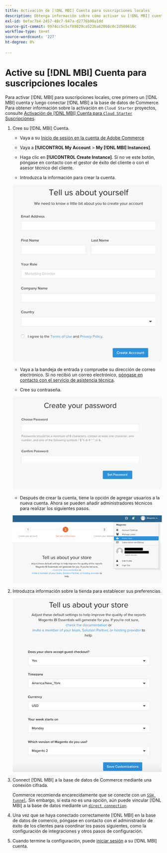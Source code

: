 ```yaml
---
title: Activación de [!DNL MBI] Cuenta para suscripciones locales
description: Obtenga información sobre cómo activar su [!DNL MBI] cuenta para suscripciones locales.
exl-id: 0efac7b4-2457-48c7-947a-d2776b90a1dd
source-git-commit: 9974cc5c5cf89829ca522ba620b8c0c2d509610c
workflow-type: tm+mt
source-wordcount: '227'
ht-degree: 0%

---
```


# Active su [!DNL MBI] Cuenta para suscripciones locales

Para activar [!DNL MBI] para suscripciones locales, cree primero un [!DNL MBI] cuenta y luego conectar [!DNL MBI] a la base de datos de Commerce. Para obtener información sobre la activación en `Cloud Starter` proyectos, consulte [Activación de [!DNL MBI] Cuenta para `Cloud Starter` Suscripciones](../getting-started/cloud-activation.md).

1. Cree su [!DNL MBI] Cuenta.

   - Vaya a su [Inicio de sesión en la cuenta de Adobe Commerce](https://account.magento.com/customer/account/login)

   - Vaya a **[!UICONTROL My Account** > **My [!DNL MBI] Instances]**.

   - Haga clic en **[!UICONTROL Create Instance]**. Si no ve este botón, póngase en contacto con el gestor de éxito del cliente o con el asesor técnico del cliente.

   - Introduzca la información para crear la cuenta.

   ![](../assets/create-account-2.png)

   - Vaya a la bandeja de entrada y compruebe su dirección de correo electrónico. Si no recibió un correo electrónico, [póngase en contacto con el servicio de asistencia técnica](https://experienceleague.adobe.com/docs/commerce-knowledge-base/kb/troubleshooting/miscellaneous/mbi-service-policies.html?lang=en).

   - Cree su contraseña.

   ![](../assets/create-account-4.png)

   - Después de crear la cuenta, tiene la opción de agregar usuarios a la nueva cuenta. Ahora se pueden añadir administradores técnicos para realizar los siguientes pasos.

   ![](../assets/create-account-5.png)

1. Introduzca información sobre la tienda para establecer sus preferencias.

   ![](../assets/create-account-6.png)

1. Connect [!DNL MBI] a la base de datos de Commerce mediante una conexión cifrada.

   Commerce recomienda encarecidamente que se conecte con un [`SSH tunnel`](../data-analyst/importing-data/integrations/mysql-via-ssh-tunnel.md). Sin embargo, si esta no es una opción, aún puede vincular [!DNL MBI] a la base de datos mediante un [`direct connection`](../data-analyst/importing-data/integrations/mysql-via-a-direct-connection.md).

1. Una vez que se haya conectado correctamente [!DNL MBI] en la base de datos de comercio, póngase en contacto con el administrador de éxito de los clientes para coordinar los pasos siguientes, como la configuración de integraciones y otros pasos de configuración.

1. Cuando termine la configuración, puede [iniciar sesión](../getting-started/sign-in.md) a su [!DNL MBI] cuenta.
